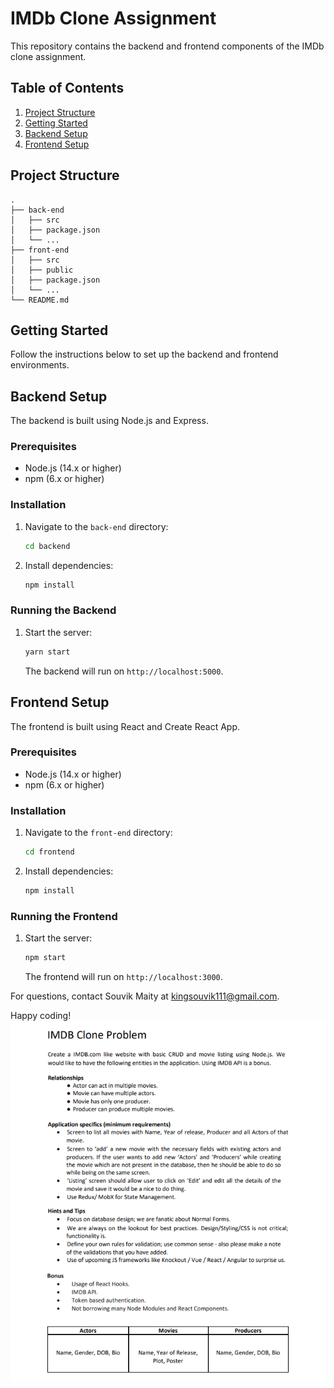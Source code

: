 # IMDb Clone Assignment

This repository contains the backend and frontend components of the IMDb clone assignment.

## Table of Contents

1. [Project Structure](#project-structure)
2. [Getting Started](#getting-started)
3. [Backend Setup](#backend-setup)
4. [Frontend Setup](#frontend-setup)

## Project Structure

```
.
├── back-end
│   ├── src
│   ├── package.json
│   └── ...
├── front-end
│   ├── src
│   ├── public
│   ├── package.json
│   └── ...
└── README.md
```

## Getting Started

Follow the instructions below to set up the backend and frontend environments.

## Backend Setup

The backend is built using Node.js and Express.

### Prerequisites

- Node.js (14.x or higher)
- npm (6.x or higher)

### Installation

1. Navigate to the `back-end` directory:

   ```bash
   cd backend
   ```

2. Install dependencies:
   ```bash
   npm install
   ```

### Running the Backend

1. Start the server:
   ```bash
   yarn start
   ```
   The backend will run on `http://localhost:5000`.

## Frontend Setup

The frontend is built using React and Create React App.

### Prerequisites

- Node.js (14.x or higher)
- npm (6.x or higher)

### Installation

1. Navigate to the `front-end` directory:

   ```bash
   cd frontend
   ```

2. Install dependencies:
   ```bash
   npm install
   ```

### Running the Frontend

1. Start the server:
   ```bash
   npm start
   ```
   The frontend will run on `http://localhost:3000`.

For questions, contact Souvik Maity at kingsouvik111@gmail.com.

Happy coding!
<a href="./IMDB Clone Problem (1) (1).pdf" class="image fit"><img src="./problem_statement.png" alt=""></a>
